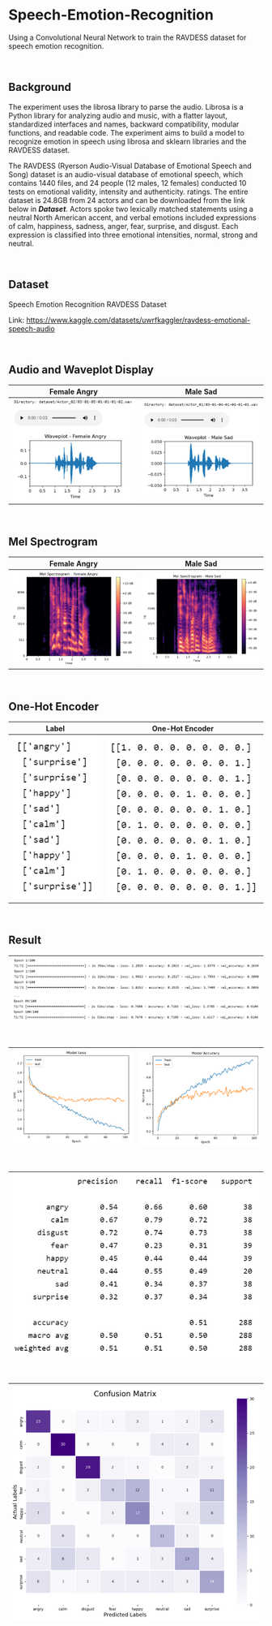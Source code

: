 # Speech-Emotion-Recognition

Using a Convolutional Neural Network to train the RAVDESS dataset for speech emotion recognition.

<br>

## Background
The experiment uses the librosa library to parse the audio. Librosa is a Python library for analyzing audio and music, with a flatter layout, standardized interfaces and names, backward compatibility, modular functions, and readable code. The experiment aims to build a model to recognize emotion in speech using librosa and sklearn libraries and the RAVDESS dataset. 

The RAVDESS (Ryerson Audio-Visual Database of Emotional Speech and Song) dataset is an audio-visual database of emotional speech, which contains 1440 files, and 24 people (12 males, 12 females) conducted 10 tests on emotional validity, intensity and authenticity. ratings. The entire dataset is 24.8GB from 24 actors and can be downloaded from the link below in ***Dataset***. Actors spoke two lexically matched statements using a neutral North American accent, and verbal emotions included expressions of calm, happiness, sadness, anger, fear, surprise, and disgust. Each expression is classified into three emotional intensities, normal, strong and neutral.

<br>

## Dataset
Speech Emotion Recognition RAVDESS Dataset

Link: https://www.kaggle.com/datasets/uwrfkaggler/ravdess-emotional-speech-audio

<br>

## Audio and Waveplot Display

|                         Female Angry                         |                           Male Sad                           |
| :----------------------------------------------------------: | :----------------------------------------------------------: |
| ![image-20230105180852999](README/image-20230105180852999.png) | ![image-20230105180936489](README/image-20230105180936489.png) |

<br>

## Mel Spectrogram

|                         Female Angry                         |                           Male Sad                           |
| :----------------------------------------------------------: | :----------------------------------------------------------: |
| ![image-20230105181242569](README/image-20230105181242569.png) | ![image-20230105181224322](README/image-20230105181224322.png) |

<br>

## One-Hot Encoder

| Label                                                        | One-Hot Encoder                                              |
| :------------------------------------------------------------: | :------------------------------------------------------------: |
| ![image-20230105192956412](README/image-20230105192956412.png) | ![image-20230105193016938](README/image-20230105193016938.png) |

<br>

## Result

| ![image-20230105195922828](README/image-20230105195922828.png) |
| ------------------------------------------------------------ |

<br>

| ![image-20230105200551265](README/image-20230105200551265.png) | ![image-20230105200555409](README/image-20230105200555409.png) |
| ------------------------------------------------------------ | ------------------------------------------------------------ |

<br>

| ![image-20230105220845419](README/image-20230105220845419.png) |
| ------------------------------------------------------------ |

<br>

| ![image-20230105200948958](README/image-20230105200948958.png) |
| ------------------------------------------------------------ |

